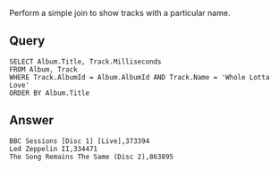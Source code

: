 Perform a simple join to show tracks with a particular name.

## Query

    SELECT Album.Title, Track.Milliseconds
    FROM Album, Track
    WHERE Track.AlbumId = Album.AlbumId AND Track.Name = 'Whole Lotta Love'
    ORDER BY Album.Title

## Answer

    BBC Sessions [Disc 1] [Live],373394
    Led Zeppelin II,334471
    The Song Remains The Same (Disc 2),863895
